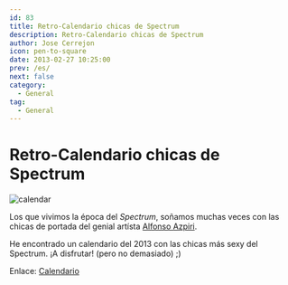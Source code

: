 ```yaml
---
id: 83
title: Retro-Calendario chicas de Spectrum
description: Retro-Calendario chicas de Spectrum
author: Jose Cerrejon
icon: pen-to-square
date: 2013-02-27 10:25:00
prev: /es/
next: false
category:
  - General
tag:
  - General
---
```


# Retro-Calendario chicas de Spectrum

![calendar](/images/spectrum_calendar_13.jpg)

Los que vivimos la época del *Spectrum*, soñamos muchas veces con las chicas de portada del genial artísta [Alfonso Azpiri](http://es.wikipedia.org/wiki/Alfonso_Azpiri).

He encontrado un calendario del 2013 con las chicas más sexy del Spectrum. ¡A disfrutar! (pero no demasiado) ;)

Enlace: [Calendario](http://dl.dropbox.com/u/15307433/calendario-retro-spectrum-Tias-2013.pdf)